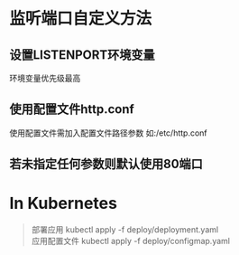 # 监听端口自定义方法

## 设置LISTENPORT环境变量
环境变量优先级最高
    
## 使用配置文件http.conf
使用配置文件需加入配置文件路径参数 如:/etc/http.conf

## 若未指定任何参数则默认使用80端口

# In Kubernetes 

>部署应用 
kubectl apply -f deploy/deployment.yaml   
>应用配置文件
kubectl apply -f deploy/configmap.yaml  
